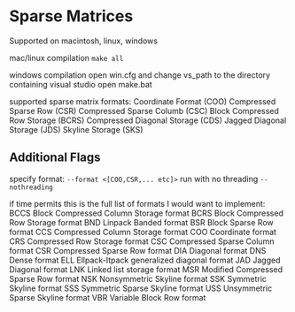 Sparse Matrices
===============

Supported on macintosh, linux, windows

mac/linux compilation
`make all`

windows compilation
open win.cfg and change vs_path to the directory containing visual studio
open make.bat

supported sparse matrix formats:
Coordinate Format (COO)
Compressed Sparse Row (CSR)
Compressed Sparse Columb (CSC)
Block Compressed Row Storage (BCRS)
Compressed Diagonal Storage (CDS)
Jagged Diagonal Storage (JDS)
Skyline Storage (SKS)

Additional Flags
----------------
specify format:
`--format <[COO,CSR,... etc]>`
run with no threading
`--nothreading`


if time permits this is the full list of formats I would want to implement:
BCCS Block Compressed Column Storage format
BCRS Block Compressed Row Storage format
BND  Linpack Banded format
BSR  Block Sparse Row format
CCS  Compressed Column Storage format
COO  Coordinate format
CRS  Compressed Row Storage format
CSC  Compressed Sparse Column format
CSR  Compressed Sparse Row format
DIA  Diagonal format
DNS  Dense format
ELL  Ellpack-Itpack generalized diagonal format
JAD  Jagged Diagonal format
LNK  Linked list storage format
MSR  Modified Compressed Sparse Row format
NSK  Nonsymmetric Skyline format
SSK  Symmetric Skyline format
SSS  Symmetric Sparse Skyline format
USS  Unsymmetric Sparse Skyline format
VBR  Variable Block Row format
